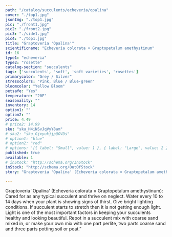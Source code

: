 ```yaml
---
path: "/catalog/succulents/echeveria/opalina"
cover: "./top1.jpg"
jsonImg: "./top1.jpg"
pic: "./front1.jpg"
pic2: "./front2.jpg"
pic3: "./side1.jpg"
pic4: "./top1.jpg"
title: "Graptoveria 'Opalina'"
scientificname: "Echeveria colorata × Graptopetalum amethystinum"
id: 16 
type1: "echeveria"
type2: "rosette"
catalog-section: "succulents"
tags: ['succulents', 'soft', 'soft varieties', 'rosettes']
primarycolor: "Grey / Silver"
stresscolors: "Pink, Blue / Blue-green"
bloomcolor: "Yellow Bloom"
petsafe: "Yes"
temperature: "20F"
seasonality: ""
inventory: 14
option1: ""
option2: ""
price: 4.49
# price2: 14.99
sku: "sku_H4iNSvJqVyY8am"
# sku2: "sku_GjxyukjjpQOVDs"
# option1: "blue"
# option2: "red"
# options: '[{ label: "Small", value: 1 }, { label: "Large", value: 2 }]'
published: true
available: 1
# inStock: "http://schema.org/InStock"
inStock: "http://schema.org/OutOfStock"
story: "Graptoveria 'Opalina' (Echeveria colorata × Graptopetalum amethystinum): "

---
```

Graptoveria 'Opalina' (Echeveria colorata × Graptopetalum amethystinum):  Cared for as any typical succulent and thrive on neglect. Water every 10 to 14 days when your plant is showing signs of thirst. Give bright lighting conditions. If succulent starts to stretch then it is not getting enough light. Light is one of the most important factors in keeping your succulents healthy and looking beautiful. Repot in a succulent mix with coarse sand mixed in, or make your own mix with one part perlite, two parts coarse sand and three parts potting soil or peat."